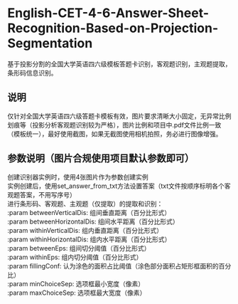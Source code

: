 # English-CET-4-6-Answer-Sheet-Recognition-Based-on-Projection-Segmentation
基于投影分割的全国大学英语四六级模板答题卡识别，客观题识别，主观题提取，条形码信息识别。

## 说明
仅针对全国大学英语四六级答题卡模板有效，图片要求清晰大小固定，无异常比例划痕等（投影分析客观题识别较为严格），图片比例和项目中.pdf文件比例一致（模板统一），最好使用截图，如果无截图使用相机拍照，务必进行图像增强。

## 参数说明（图片合规使用项目默认参数即可）
创建识别器实例时，使用4张图片作为参数创建实例<br/>
实例创建后，使用set_answer_from_txt方法设置答案（txt文件按顺序标明各个客观题答案，不用写序号）<br/>
进行条形码、客观题、主观题（仅提取）的提取和识别：<br/>
:param betweenVerticalDis:   组间垂直距离（百分比形式）<br/>
:param betweenHorizontalDis:   组间水平距离（百分比形式）<br/>
:param withinVerticalDis:   组内垂直距离（百分比形式）<br/>
:param withinHorizontalDis:   组内水平距离（百分比形式）<br/>
:param betweenEps:   组间切分阈值（百分比形式）<br/>
:param withinEps:   组内切分阈值（百分比形式）<br/>
:param fillingConf:   认为涂色的面积占比阈值（涂色部分面积占矩形框面积的百分比）<br/>
:param minChoiceSep:   选项框最小宽度（像素）<br/>
:param maxChoiceSep:   选项框最大宽度（像素）<br/>

